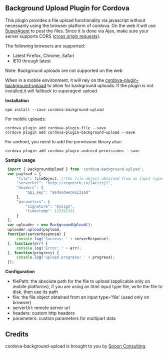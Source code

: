 
## Background Upload Plugin for Cordova

This plugin provides a file upload functionality via javascript without necessarily using the browser platform of cordova. On the web it will use [SuperAgent](https://github.com/visionmedia/superagent) to post the files. Since it is done via Ajax, make sure your server supports CORS ([cross origin requests](https://developer.mozilla.org/en-US/docs/Web/HTTP/Access_control_CORS)).

The following browsers are supported:

- Latest Firefox, Chrome, Safari
- IE10 through latest

Note: Background uploads are not supported on the web

 When in a mobile environment, it will rely on the [cordova-plugin-background-upload](https://github.com/spoonconsulting/cordova-plugin-background-upload.git) to allow for background uploads. If the plugin is not installed,it will fallback to superagent upload.


**Installation**

```
npm install --save cordova-background-upload
```
For mobile uploads:
```
cordova plugin add cordova-plugin-file --save
cordova plugin add cordova-plugin-background-upload --save
```
For android, you need to add the permission library also:
```
cordova plugin add cordova-plugin-android-permissions --save
```

**Sample usage**

```javascript
 import { BackgroundUpload } from 'cordova-background-upload';
 var payload = {
     "file": fileObject, //the file object obtained from an input type='file'
     "serverUrl": "http://requestb.in/14cizzj1",
     "headers": {
         "api_key": "asdasdwere123sad"
     },
     "parameters": {
         "signature": "mysign",
         "timestamp": 112321321
     }
 };
 var uploader = new BackgroundUpload();
 uploader.upload(payload,
 function(serverResponse) {
     console.log('Success: ' + serverResponse);
 }, function(err) {
     console.log('Error: ' + err);
 }, function(progress) {
     console.log('upload progress: ' + progress);
 });

```

**Configuration** 
 * filePath: the absolute path for the file to upload (applicable only on mobile platforms), if you are using an html input type file, write the file to disk, then use its path
 * file:  the file object obtained from an input type='file' (used only on browser)
 * serverUrl: remote server url
 * headers: custom http headers
 * parameters: custom parameters for multipart data


## Credits
cordova-background-upload is brought to you by [Spoon Consulting](http://www.spoonconsulting.com/).